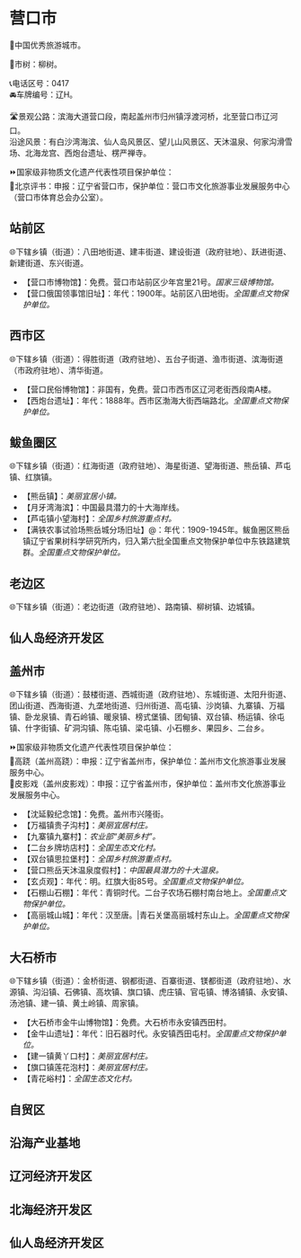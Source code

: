 # 营口市  
🏅中国优秀旅游城市。  
  
🌳市树：柳树。  
  
📞电话区号：0417  
🚘车牌编号：辽H。  

🛣️景观公路：滨海大道营口段，南起盖州市归州镇浮渡河桥，北至营口市辽河口。  
沿途风景：有白沙湾海滨、仙人岛风景区、望儿山风景区、天沐温泉、何家沟滑雪场、北海龙宫、西炮台遗址、楞严禅寺。  
  
⏩国家级非物质文化遗产代表性项目保护单位：  
🔸北京评书：申报：辽宁省营口市，保护单位：营口市文化旅游事业发展服务中心（营口市体育总会办公室）。    

## 站前区  
🌐下辖乡镇（街道）：八田地街道、建丰街道、建设街道（政府驻地）、跃进街道、新建街道、东兴街道。  
  
* 【营口市博物馆】：免费。营口市站前区少年宫里21号。*国家三级博物馆。*   
* 【营口俄国领事馆旧址】：年代：1900年。站前区八田地街。*全国重点文物保护单位。*  
  
## 西市区  
🌐下辖乡镇（街道）：得胜街道（政府驻地）、五台子街道、渔市街道、滨海街道（市政府驻地）、清华街道。  
  
* 【营口民俗博物馆】：非国有，免费。营口市西市区辽河老街西段南A楼。  
* 【西炮台遗址】：年代：1888年。西市区渤海大街西端路北。*全国重点文物保护单位。*  
  
## 鲅鱼圈区  
🌐下辖乡镇（街道）：红海街道（政府驻地）、海星街道、望海街道、熊岳镇、芦屯镇、红旗镇。  
  
* 【熊岳镇】：*美丽宜居小镇。*  
* 【月牙湾海滨】：中国最具潜力的十大海岸线。  
* 【芦屯镇小望海村】：*全国乡村旅游重点村。*  
* 【满铁农事试验场熊岳城分场旧址】@：年代：1909-1945年。鲅鱼圈区熊岳镇辽宁省果树科学研究所内，归入第六批全国重点文物保护单位中东铁路建筑群。*全国重点文物保护单位。*  
  
## 老边区  
🌐下辖乡镇（街道）：老边街道（政府驻地）、路南镇、柳树镇、边城镇。  

## 仙人岛经济开发区  

## 盖州市  
🌐下辖乡镇（街道）：鼓楼街道、西城街道（政府驻地）、东城街道、太阳升街道、团山街道、西海街道、九垄地街道、归州街道、高屯镇、沙岗镇、九寨镇、万福镇、卧龙泉镇、青石岭镇、暖泉镇、榜式堡镇、团甸镇、双台镇、杨运镇、徐屯镇、什字街镇、矿洞沟镇、陈屯镇、梁屯镇、小石棚乡、果园乡、二台乡。  
  
⏩国家级非物质文化遗产代表性项目保护单位：  
🔸高跷（盖州高跷）：申报：辽宁省盖州市，保护单位：盖州市文化旅游事业发展服务中心。  
🔸皮影戏（盖州皮影戏）：申报：辽宁省盖州市，保护单位：盖州市文化旅游事业发展服务中心。    
  
* 【沈延毅纪念馆】：免费。盖州市兴隆街。  
* 【万福镇贵子沟村】：*美丽宜居村庄。*  
* 【九寨镇九寨村】：*农业部“美丽乡村”。*  
* 【二台乡牌坊店村】：*全国生态文化村。*  
* 【双台镇思拉堡村】：*全国乡村旅游重点村。*  
* 【营口熊岳天沐温泉度假村】：*中国最具潜力的十大温泉。*  
* 【玄贞观】：年代：明。红旗大街85号。*全国重点文物保护单位。*  
* 【石棚山石棚】：年代：青铜时代。二台子农场石棚村南台地上。*全国重点文物保护单位。*  
* 【高丽城山城】：年代：汉至唐。|青石关堡高丽城村东山上。*全国重点文物保护单位。*  
  
## 大石桥市  
🌐下辖乡镇（街道）：金桥街道、钢都街道、百寨街道、镁都街道（政府驻地）、水源镇、沟沿镇、石佛镇、高坎镇、旗口镇、虎庄镇、官屯镇、博洛铺镇、永安镇、汤池镇、建一镇、黄土岭镇、周家镇。  
  
* 【大石桥市金牛山博物馆】：免费。大石桥市永安镇西田村。  
* 【金牛山遗址】：年代：旧石器时代。永安镇西田屯村。*全国重点文物保护单位。*  
* 【建一镇黄丫口村】：*美丽宜居村庄。*  
* 【旗口镇莲花泡村】：*美丽宜居村庄。*  
* 【青花峪村】：*全国生态文化村。*  

## 自贸区  
  
## 沿海产业基地  
  
## 辽河经济开发区  
  
## 北海经济开发区  
  
## 仙人岛经济开发区